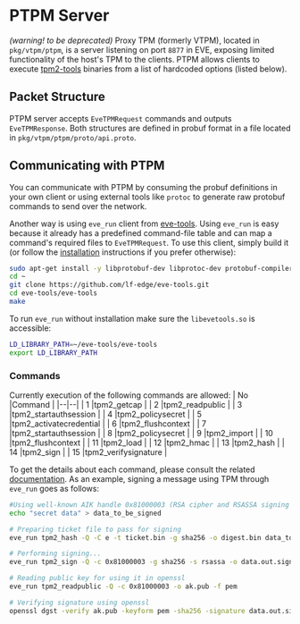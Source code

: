 # PTPM Server

*(warning! to be deprecated)* Proxy TPM (formerly VTPM), located in `pkg/vtpm/ptpm`, is a server listening on port `8877` in EVE, exposing limited functionality of the host's TPM to the clients. PTPM allows clients to execute [tpm2-tools](https://github.com/tpm2-software/tpm2-tools) binaries from a list of hardcoded options (listed below).

## Packet Structure

PTPM server accepts `EveTPMRequest` commands and outputs `EveTPMResponse`. Both structures are defined in probuf format in a file located in `pkg/vtpm/ptpm/proto/api.proto`.

## Communicating with PTPM

You can communicate with PTPM by consuming the probuf definitions in your own client or using external tools like `protoc` to generate raw protobuf commands to send over the network.

Another way is using `eve_run` client from [eve-tools](https://github.com/lf-edge/eve-tools).  Using `eve_run` is easy because it already has a predefined command-file table and can map a command's required files to `EveTPMRequest`. To use this client, simply build it (or follow the [installation](https://github.com/lf-edge/eve-tools/blob/master/INSTALL.md) instructions if you prefer otherwise):

```bash
sudo apt-get install -y libprotobuf-dev libprotoc-dev protobuf-compiler cmake g++ libssl-dev libcurl4-openssl-dev uuid-dev
cd ~
git clone https://github.com/lf-edge/eve-tools.git
cd eve-tools/eve-tools
make
```

To run `eve_run` without installation make sure the `libevetools.so` is accessible:

```bash
LD_LIBRARY_PATH=~/eve-tools/eve-tools
export LD_LIBRARY_PATH
```

### Commands

Currently execution of the following commands are allowed:
| No |Command  |
|--|--|
| 1 |tpm2_getcap |
| 2 |tpm2_readpublic |
| 3 |tpm2_startauthsession |
| 4 |tpm2_policysecret |
| 5 |tpm2_activatecredential |
| 6 |tpm2_flushcontext |
| 7 |tpm2_startauthsession |
| 8 |tpm2_policysecret |
| 9 |tpm2_import |
| 10 |tpm2_flushcontext |
| 11 |tpm2_load |
| 12 |tpm2_hmac |
| 13 |tpm2_hash |
| 14 |tpm2_sign |
| 15 |tpm2_verifysignature |

To get the details about each command, please consult the related [documentation](https://github.com/tpm2-software/tpm2-tools/tree/master/man). As an example, signing a message using TPM through `eve_run` goes as follows:

```bash
#Using well-known AIK handle 0x81000003 (RSA cipher and RSASSA signing scheme, with SHA256)
echo "secret data" > data_to_be_signed

# Preparing ticket file to pass for signing
eve_run tpm2_hash -Q -C e -t ticket.bin -g sha256 -o digest.bin data_to_be_signed

# Performing signing...
eve_run tpm2_sign -Q -c 0x81000003 -g sha256 -s rsassa -o data.out.sign -t ticket.bin -f plain data_to_be_signed

# Reading public key for using it in openssl
eve_run tpm2_readpublic -Q -c 0x81000003 -o ak.pub -f pem

# Verifying signature using openssl
openssl dgst -verify ak.pub -keyform pem -sha256 -signature data.out.sign data_to_be_signed
```
